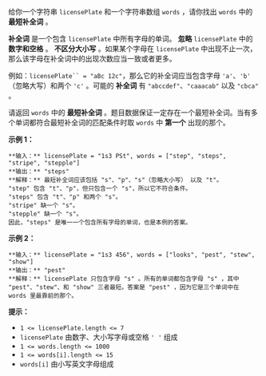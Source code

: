 给你一个字符串 `licensePlate` 和一个字符串数组 `words` ，请你找出 `words` 中的 **最短补全词** 。

**补全词** 是一个包含 `licensePlate` 中所有字母的单词。 **忽略**  `licensePlate` 中的 **数字和空格** 。
**不区分大小写** 。如果某个字母在 `licensePlate` 中出现不止一次，那么该字母在补全词中的出现次数应当一致或者更多。

例如：`licensePlate`` = "aBc 12c"`，那么它的补全词应当包含字母 `'a'`、`'b'` （忽略大写）和两个 `'c'` 。可能的
**补全词** 有 `"abccdef"`、`"caaacab"` 以及 `"cbca"` 。

请返回 `words` 中的 **最短补全词** 。题目数据保证一定存在一个最短补全词。当有多个单词都符合最短补全词的匹配条件时取 `words` 中
**第一个** 出现的那个。



**示例 1：**

    
    
    **输入：** licensePlate = "1s3 PSt", words = ["step", "steps", "stripe", "stepple"]
    **输出：** "steps"
    **解释：** 最短补全词应该包括 "s"、"p"、"s"（忽略大小写） 以及 "t"。
    "step" 包含 "t"、"p"，但只包含一个 "s"，所以它不符合条件。
    "steps" 包含 "t"、"p" 和两个 "s"。
    "stripe" 缺一个 "s"。
    "stepple" 缺一个 "s"。
    因此，"steps" 是唯一一个包含所有字母的单词，也是本例的答案。

**示例 2：**

    
    
    **输入：** licensePlate = "1s3 456", words = ["looks", "pest", "stew", "show"]
    **输出：** "pest"
    **解释：** licensePlate 只包含字母 "s" 。所有的单词都包含字母 "s" ，其中 "pest"、"stew"、和 "show" 三者最短。答案是 "pest" ，因为它是三个单词中在 words 里最靠前的那个。
    



**提示：**

  * `1 <= licensePlate.length <= 7`
  * `licensePlate` 由数字、大小写字母或空格 `' '` 组成
  * `1 <= words.length <= 1000`
  * `1 <= words[i].length <= 15`
  * `words[i]` 由小写英文字母组成

